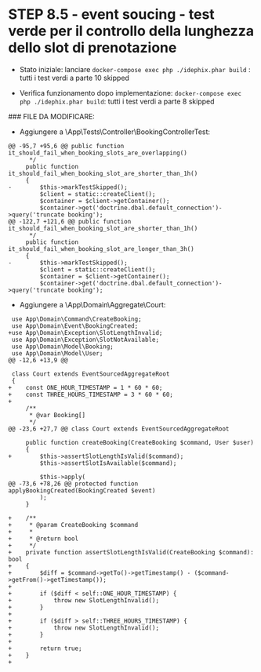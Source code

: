 STEP 8.5 - event soucing - test verde per il controllo della lunghezza dello slot di prenotazione
===================================================

- Stato iniziale: lanciare `docker-compose exec php ./idephix.phar build` : tutti i test verdi a parte 10 skipped 

- Verifica funzionamento dopo implementazione: `docker-compose exec php ./idephix.phar build`: tutti i test verdi a parte 8 skipped

### FILE DA MODIFICARE:

- Aggiungere a \App\Tests\Controller\BookingControllerTest:

```
@@ -95,7 +95,6 @@ public function it_should_fail_when_booking_slots_are_overlapping()
      */
     public function it_should_fail_when_booking_slot_are_shorter_than_1h()
     {
-        $this->markTestSkipped();
         $client = static::createClient();
         $container = $client->getContainer();
         $container->get('doctrine.dbal.default_connection')->query('truncate booking');
@@ -122,7 +121,6 @@ public function it_should_fail_when_booking_slot_are_shorter_than_1h()
      */
     public function it_should_fail_when_booking_slot_are_longer_than_3h()
     {
-        $this->markTestSkipped();
         $client = static::createClient();
         $container = $client->getContainer();
         $container->get('doctrine.dbal.default_connection')->query('truncate booking');

```


- Aggiungere a \App\Domain\Aggregate\Court:

```
 use App\Domain\Command\CreateBooking;
 use App\Domain\Event\BookingCreated;
+use App\Domain\Exception\SlotLengthInvalid;
 use App\Domain\Exception\SlotNotAvailable;
 use App\Domain\Model\Booking;
 use App\Domain\Model\User;
@@ -12,6 +13,9 @@
 
 class Court extends EventSourcedAggregateRoot
 {
+    const ONE_HOUR_TIMESTAMP = 1 * 60 * 60;
+    const THREE_HOURS_TIMESTAMP = 3 * 60 * 60;
+
     /**
      * @var Booking[]
      */
@@ -23,6 +27,7 @@ class Court extends EventSourcedAggregateRoot
 
     public function createBooking(CreateBooking $command, User $user)
     {
+        $this->assertSlotLengthIsValid($command);
         $this->assertSlotIsAvailable($command);
 
         $this->apply(
@@ -73,6 +78,26 @@ protected function applyBookingCreated(BookingCreated $event)
         );
     }
 
+    /**
+     * @param CreateBooking $command
+     *
+     * @return bool
+     */
+    private function assertSlotLengthIsValid(CreateBooking $command): bool
+    {
+        $diff = $command->getTo()->getTimestamp() - ($command->getFrom()->getTimestamp());
+
+        if ($diff < self::ONE_HOUR_TIMESTAMP) {
+            throw new SlotLengthInvalid();
+        }
+
+        if ($diff > self::THREE_HOURS_TIMESTAMP) {
+            throw new SlotLengthInvalid();
+        }
+
+        return true;
+    }
+
```
